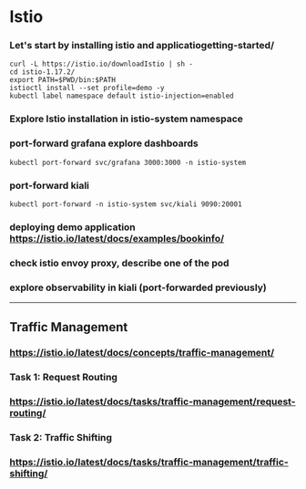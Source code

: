 # Istio


### Let's start by installing istio and applicatiogetting-started/

```
curl -L https://istio.io/downloadIstio | sh -
cd istio-1.17.2/
export PATH=$PWD/bin:$PATH
istioctl install --set profile=demo -y
kubectl label namespace default istio-injection=enabled
```
### Explore Istio installation in istio-system namespace
### port-forward grafana explore dashboards
```
kubectl port-forward svc/grafana 3000:3000 -n istio-system 
```
### port-forward kiali
```
kubectl port-forward -n istio-system svc/kiali 9090:20001
```

### deploying demo application https://istio.io/latest/docs/examples/bookinfo/



### check istio envoy proxy, describe one of the pod
### explore observability in kiali (port-forwarded previously) 
---

## Traffic Management
### https://istio.io/latest/docs/concepts/traffic-management/

### Task 1: Request Routing
### https://istio.io/latest/docs/tasks/traffic-management/request-routing/

### Task 2: Traffic Shifting
### https://istio.io/latest/docs/tasks/traffic-management/traffic-shifting/


